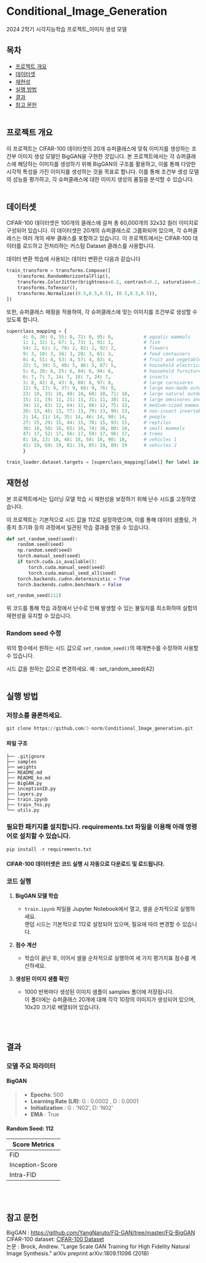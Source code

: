 # Conditional_Image_Generation
2024 2학기 시각지능학습 프로젝트_이미지 생성 모델


## 목차
- [프로젝트 개요](#프로젝트-개요)
- [데이터셋](#데이터셋)
- [재현성](#재현성)
- [실행 방법](#실행-방법)
- [결과](#결과)
- [참고 문헌](#참고-문헌)<br><br>

## 프로젝트 개요
이 프로젝트는 CIFAR-100 데이터셋의 20개 슈퍼클래스에 맞춰 이미지를 생성하는 조건부 이미지 생성 모델인 BigGAN을 구현한 것입니다. 본 프로젝트에서는 각 슈퍼클래스에 해당하는 이미지를 생성하기 위해 BigGAN의 구조를 활용하고, 이를 통해 다양한 시각적 특성을 가진 이미지를 생성하는 것을 목표로 합니다. 이를 통해 조건부 생성 모델의 성능을 평가하고, 각 슈퍼클래스에 대한 이미지 생성의 품질을 분석할 수 있습니다.<br><br>








## 데이터셋
CIFAR-100 데이터셋은 100개의 클래스에 걸쳐 총 60,000개의 32x32 컬러 이미지로 구성되어 있습니다. 이 데이터셋은 20개의 슈퍼클래스로 그룹화되어 있으며, 각 슈퍼클래스는 여러 개의 세부 클래스를 포함하고 있습니다.  이 프로젝트에서는 CIFAR-100 데이터를 로드하고 전처리하는 커스텀 Dataset 클래스를 사용합니다.

데이터 변환
학습에 사용되는 데이터 변환은 다음과 같습니다


```python
train_transform = transforms.Compose([
    transforms.RandomHorizontalFlip(),
    transforms.ColorJitter(brightness=0.2, contrast=0.2, saturation=0.2, hue=0.1),
    transforms.ToTensor(),
    transforms.Normalize((0.5,0.5,0.5), (0.5,0.5,0.5)),
])
```

또한, 슈퍼클래스 매핑을 적용하여, 각 슈퍼클래스에 맞는 이미지를 조건부로 생성할 수 있도록 합니다.

``` python
superclass_mapping = {
      4: 0, 30: 0, 55: 0, 72: 0, 95: 0,           # aquatic mammals
      1: 1, 32: 1, 67: 1, 73: 1, 91: 1,           # fish
      54: 2, 62: 2, 70: 2, 82: 2, 92: 2,          # flowers
      9: 3, 10: 3, 16: 3, 28: 3, 61: 3,           # food containers
      0: 4, 51: 4, 53: 4, 57: 4, 83: 4,           # fruit and vegetables
      22: 5, 39: 5, 40: 5, 86: 5, 87: 5,          # household electrical devices
      5: 6, 20: 6, 25: 6, 84: 6, 94: 6,           # household furniture
      6: 7, 7: 7, 14: 7, 18: 7, 24: 7,            # insects
      3: 8, 42: 8, 43: 8, 88: 8, 97: 8,           # large carnivores 
      12: 9, 17: 9, 37: 9, 68: 9, 76: 9,          # large man-made outdoor things
      23: 10, 33: 10, 49: 10, 60: 10, 71: 10,     # large natural outdoor scenes
      15: 11, 19: 11, 21: 11, 31: 11, 38: 11,     # large omnivores and herbivores
      34: 12, 63: 12, 64: 12, 66: 12, 75: 12,     # medium-sized mammals
      26: 13, 45: 13, 77: 13, 79: 13, 99: 13,     # non-insect invertebrates
      2: 14, 11: 14, 35: 14, 46: 14, 98: 14,      # people
      27: 15, 29: 15, 44: 15, 78: 15, 93: 15,     # reptiles
      36: 16, 50: 16, 65: 16, 74: 16, 80: 16,     # small mammals
      47: 17, 52: 17, 56: 17, 59: 17, 96: 17,     # trees 
      8: 18, 13: 18, 48: 18, 58: 18, 90: 18,      # vehicles 1
      41: 19, 69: 19, 81: 19, 85: 19, 89: 19      # vehicles 2
      }

train_loader.dataset.targets = [superclass_mapping[label] for label in train_loader.dataset.targets]

```


## 재현성
본 프로젝트에서는 딥러닝 모델 학습 시 재현성을 보장하기 위해 난수 시드를 고정하였습니다.

이 프로젝트는 기본적으로 시드 값을 112로 설정하였으며, 이를 통해 데이터 샘플링, 가중치 초기화 등의 과정에서 일관된 학습 결과를 얻을 수 있습니다.


```python
def set_random_seed(seed):
    random.seed(seed)
    np.random.seed(seed)
    torch.manual_seed(seed)
    if torch.cuda.is_available():
        torch.cuda.manual_seed(seed)
        torch.cuda.manual_seed_all(seed)
    torch.backends.cudnn.deterministic = True
    torch.backends.cudnn.benchmark = False

set_random_seed(112)
```

위 코드를 통해 학습 과정에서 난수로 인해 발생할 수 있는 불일치를 최소화하여 실험의 재현성을 유지할 수 있습니다.


### Random seed 수정
위의 함수에서 원하는 시드 값으로 `set_random_seed()`의 매개변수를 수정하여 사용할 수 있습니다.

시드 값을 원하는 값으로 변경하세요. 예 : set_random_seed(42)<br><br>




## 실행 방법
### 저장소를 클론하세요.
```python
git clone https://github.com/3-norm/Conditional_Image_generation.git
```
#### 파일 구조
```
├── .gitignore            
├── samples         
├── weights      
├── README.md              
├── README_ko.md           
├── BigGAN.py 
├── inceptionID.py      
├── layers.py
├── train.ipynb
├── train_fns.py
└── utils.py
```
### 필요한 패키지를 설치합니다. requirements.txt 파일을 이용해 아래 명령어로 설치할 수 있습니다.

```python
pip install -r requirements.txt
```

#### CIFAR-100 데이터셋은 코드 실행 시 자동으로 다운로드 및 로드됩니다.

### 코드 실행 

1. **BigGAN 모델 학습**
   - `train.ipynb` 파일을 Jupyter Notebook에서 열고, 셀을 순차적으로 실행하세요.<br>
      랜덤 시드는 기본적으로 112로 설정되어 있으며, 필요에 따라 변경할 수 있습니다.  
   
2. **점수 계산**
   - 학습이 끝난 후, 이어서 셀을 순차적으로 실행하여 세 가지 평가지표 점수를 계산하세요.

3. **생성된 이미지 샘플 확인**

   - 1000 반복마다 생성된 이미지 샘플이 samples 폴더에 저장됩니다.<br>
    이 폴더에는 슈퍼클래스 20개에 대해 각각 10장의 이미지가 생성되어 있으며, 10x20 크기로 배열되어 있습니다.<br>




<br><br>
## 결과

### 모델 주요 파라미터
#### BigGAN
> - **Epochs**: 500
> - **Learning Rate (LR)**: G : 0.0002 , D : 0.0001
> - **Initialization** : G : 'N02', D: 'N02'
> - **EMA** : True




#### Random Seed: 112
|   Score Metrics      | 
|---------------|
| FID    |  |
| Inception-Score   |   |
| Intra-FID  |    |


<br><br>
## 참고 문헌
BigGAN : https://github.com/YangNaruto/FQ-GAN/tree/master/FQ-BigGAN <br>
CIFAR-100 dataset: [CIFAR-100 Dataset](https://www.cs.toronto.edu/~kriz/cifar.html)<br>
논문 : Brock, Andrew. "Large Scale GAN Training for High Fidelity Natural Image Synthesis." arXiv preprint arXiv:1809.11096 (2018)

